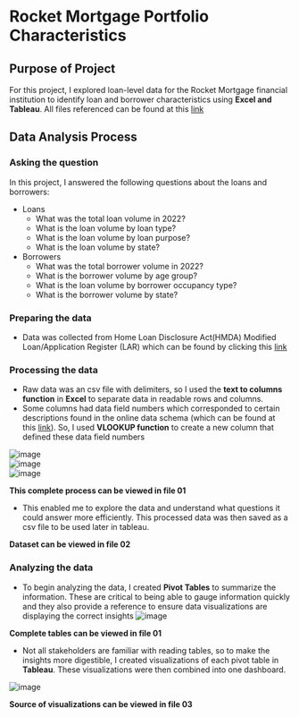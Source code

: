 # Rocket Mortgage Portfolio Characteristics

## Purpose of Project

For this project, I explored loan-level data for the Rocket Mortgage financial institution to identify loan and borrower characteristics using **Excel and Tableau**. All files referenced can be found at this [link](https://drive.google.com/drive/folders/15DJZE1g5xDiOCeXR1o2XEJahfrOaEruf?usp=sharing)

## Data Analysis Process

### Asking the question

In this project, I answered the following questions about the loans and borrowers:

- Loans  
  - What was the total loan volume in 2022?  
  - What is the loan volume by loan type?  
  - What is the loan volume by loan purpose?
  - What is the loan volume by state?
- Borrowers
  - What was the total borrower volume in 2022?
  - What is the borrower volume by age group?
  - What is the loan volume by borrower occupancy type?
  - What is the borrower volume by state?

### Preparing the data

- Data was collected from Home Loan Disclosure Act(HMDA) Modified Loan/Application Register (LAR) which can be found by clicking this [link](https://ffiec.cfpb.gov/data-publication/modified-lar/2022)

### Processing the data  

- Raw data was an csv file with delimiters, so I used the **text to columns function** in **Excel** to separate data in readable rows and columns.
- Some columns had data field numbers which corresponded to certain descriptions found in the online data schema (which can be found at this [link](https://ffiec.cfpb.gov/documentation/publications/modified-lar/modified-lar-schema)). So, I used **VLOOKUP function** to create a new column that defined these data field numbers    
  
![image](https://github.com/DestinyWyche/02_Proj_Rocket-Mortgage_Portfolio_Characteristics/assets/111715383/e86e8577-4fa4-47fb-b579-0d993ec1bd27)  
![image](https://github.com/DestinyWyche/02_Proj_Rocket-Mortgage_Portfolio_Characteristics/assets/111715383/ba3083a9-1acd-45eb-9540-a3161f4133de)  
![image](https://github.com/DestinyWyche/02_Proj_Rocket-Mortgage_Portfolio_Characteristics/assets/111715383/d5c7ce7c-5a91-4965-b452-bdfda83363c1)
  
 **This complete process can be viewed in file 01**  
  - This enabled me to explore the data and understand what questions it could answer more efficiently. This processed data was then saved as a csv file to be used later in tableau.
  
**Dataset can be viewed in file 02**
  
### Analyzing the data

- To begin analyzing the data, I created **Pivot Tables** to summarize the information. These are critical to being able to gauge information quickly and they also provide a reference to ensure data visualizations are displaying the correct insights
  ![image](https://github.com/DestinyWyche/02_Proj_Rocket-Mortgage_Portfolio_Characteristics/assets/111715383/cbae3e58-dfb5-413f-a255-7a7494ee10be)
  
**Complete tables can be viewed in file 01**  
- Not all stakeholders are familiar with reading tables, so to make the insights more digestible, I created visualizations of each pivot table in **Tableau**. These visualizations were then combined into one dashboard.  

![image](https://github.com/DestinyWyche/02_Proj_Rocket-Mortgage_Portfolio_Characteristics/assets/111715383/db8f2332-1c18-4642-bb7d-02f2093d9e00)
  
  **Source of visualizations can be viewed in file 03**
